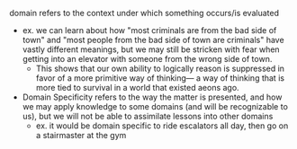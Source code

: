 
domain refers to the context under which something occurs/is evaluated
- ex. we can learn about how "most criminals are from the bad side of town" and "most people from the bad side of town are criminals" have vastly different meanings, but we may still be stricken with fear when getting into an elevator with someone from the wrong side of town.
	- This shows that our own ability to logically reason is suppressed in favor of a more primitive way of thinking— a way of thinking that is more tied to survival in a world that existed aeons ago.
- Domain Specificity refers to the way the matter is presented, and how we may apply knowledge to some domains (and will be recognizable to us), but we will not be able to assimilate lessons into other domains
	- ex. it would be domain specific to ride escalators all day, then go on a stairmaster at the gym
